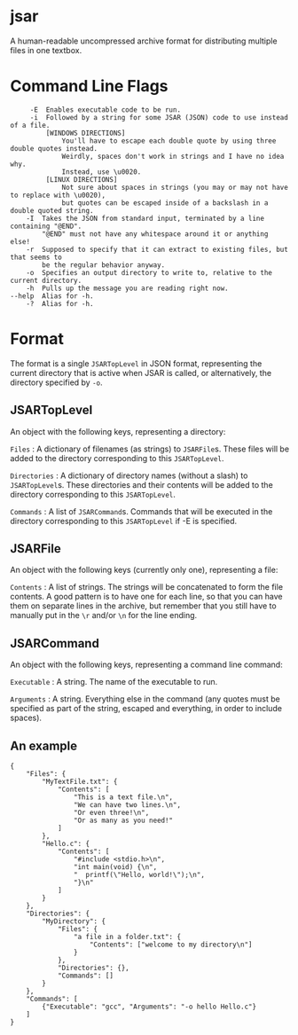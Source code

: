 # jsar
 A human-readable uncompressed archive format for distributing multiple files in one textbox.

# Command Line Flags
```
     -E  Enables executable code to be run.
     -i  Followed by a string for some JSAR (JSON) code to use instead of a file.
         [WINDOWS DIRECTIONS]
             You'll have to escape each double quote by using three double quotes instead.
             Weirdly, spaces don't work in strings and I have no idea why.
             Instead, use \u0020.
         [LINUX DIRECTIONS]
             Not sure about spaces in strings (you may or may not have to replace with \u0020),
             but quotes can be escaped inside of a backslash in a double quoted string.
    -I  Takes the JSON from standard input, terminated by a line containing "@END".
        "@END" must not have any whitespace around it or anything else!
    -r  Supposed to specify that it can extract to existing files, but that seems to
        be the regular behavior anyway.
    -o  Specifies an output directory to write to, relative to the current directory.
    -h  Pulls up the message you are reading right now.
--help  Alias for -h.
    -?  Alias for -h.
```

# Format
The format is a single `JSARTopLevel` in JSON format, representing the current directory that is active when JSAR is called, or alternatively, the directory specified by `-o`.
## JSARTopLevel
An object with the following keys, representing a directory:

`Files` : A dictionary of filenames (as strings) to `JSARFile`s. These files will be added to the directory corresponding to this `JSARTopLevel`. 

`Directories` : A dictionary of directory names (without a slash) to `JSARTopLevel`s. These directories and their contents will be added to the directory corresponding to this `JSARTopLevel`.

`Commands` : A list of `JSARCommand`s. Commands that will be executed in the directory corresponding to this `JSARTopLevel` if -E is specified.

## JSARFile
An object with the following keys (currently only one), representing a file:

`Contents` : A list of strings. The strings will be concatenated to form the file contents. A good pattern is to have one for each line, so that you can have them on separate lines in the archive, but remember that you still have to manually put in the `\r` and/or `\n` for the line ending.

## JSARCommand
An object with the following keys, representing a command line command:

`Executable` : A string. The name of the executable to run.

`Arguments` : A string. Everything else in the command (any quotes must be specified as part of the string, escaped and everything, in order to include spaces).

## An example
```
{
    "Files": {
        "MyTextFile.txt": {
            "Contents": [
                "This is a text file.\n",
                "We can have two lines.\n",
                "Or even three!\n",
                "Or as many as you need!"
            ]
        },
        "Hello.c": {
            "Contents": [
                "#include <stdio.h>\n",
                "int main(void) {\n",
                "  printf(\"Hello, world!\");\n",
                "}\n"
            ]
        }
    },
    "Directories": {
        "MyDirectory": {
            "Files": {
                "a file in a folder.txt": {
                    "Contents": ["welcome to my directory\n"]
                }
            },
            "Directories": {},
            "Commands": []
        }
    },
    "Commands": [
        {"Executable": "gcc", "Arguments": "-o hello Hello.c"}
    ]
}
```





